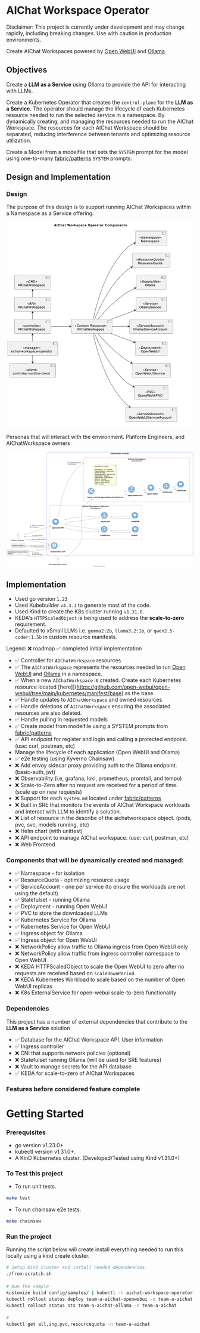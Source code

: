 # AIChat Workspace Operator

Disclaimer: This project is currently under development and may change rapidly, including breaking changes. Use with caution in production environments.

Create AIChat Workspaces powered by [Open WebUI](https://openwebui.com/) and [Ollama](https://ollama.com/)

## Objectives

Create a **LLM as a Service** using Ollama to provide the API for interacting with LLMs. 

Create a Kubernetes Operator that creates the `control-plane` for the **LLM as a Service**. The operator should manage the lifecycle of each Kubernetes resource needed to run the selected service in a namespace. By dynamically creating, and managing the resources needed to run the AIChat Workspace. The resources for each AIChat Workspace should be separated, reducing interference between tenants and optimizing resource utilization.

Create a Model from a modelfile that sets the `SYSTEM` prompt for the model using one-to-many [fabric/patterns](https://github.com/danielmiessler/fabric/tree/main/patterns) `SYSTEM` prompts. 


## Design and Implementation

### Design


The purpose of this design is to support running AIChat Workspaces within a Namespace as a Service offering.


![image](diagrams/aichatworkspace-operator-components.png)

Personas that will interact with the environment. Platform Engineers, and AIChatWorkspace owners

![image](diagrams/simple-persona-workflow.png)

## Implementation

* Used go version `1.23`
* Used Kubebuilder `v4.3.1` to generate most of the code.
* Used Kind to create the K8s cluster running `v1.31.0`.
* KEDA's `HTTPScaledObject` is being used to address the **scale-to-zero** requirement.
* Defaulted to xSmall LLMs i.e. `gemma2:2b`, `llama3.2:1b`, or `qwen2.5-coder:1.5b` in custom resource manifests. 

Legend: ❌ roadmap ✅ completed initial implementation

* ✅ Controller for `AIChatWorkspace` resources
* ✅ The `AIChatWorkspace` represents the resources needed to run [Open WebUI](https://openwebui.com/) and [Ollama](https://ollama.com/) in a namespace.
* ✅ When a new `AIChatWorkspace` is created. Create each Kubernetes resource located [here]](https://github.com/open-webui/open-webui/tree/main/kubernetes/manifest/base) as the base.
* ✅ Handle updates to `AIChatWorkspace` and owned resources
* ✅ Handle deletions of `AIChatWorkspace` ensuring the associated resources are also deleted.
* ✅ Handle pulling in requested models
* ✅ Create model from modelfile using a SYSTEM prompts from [fabric/patterns](https://github.com/danielmiessler/fabric/tree/main/patterns)
* ✅ API endpoint for register and login and calling a protected endpoint. (use: curl, postman, etc)
* Manage the lifecycle of each application (Open WebUI and Ollama)
* ✅ e2e testing (using Kyverno Chainsaw)
* ❌ Add envoy sidecar proxy providing auth to the Ollama endpoint. (basic-auth, jwt)
* ❌ Observability (i.e, grafana, loki, prometheus, promtail, and tempo)
* ❌ Scale-to-Zero after no request are received for a period of time. (scale up on new requests)
* ❌ Support for each `system.md` located under [fabric/patterns](https://github.com/danielmiessler/fabric/tree/main/patterns)
* ❌ Built in SRE that monitors the events of AIChat Workspace workloads and interact with LLM to identify a solution.
* ❌ List of resource in the describe of the aichatworkspace object. (pods, pvc, svc, models running, etc)
* ❌ Helm chart (with unittest)
* ❌ API endpoint to manage AIChat workspace. (use: curl, postman, etc)
* ❌ Web Frontend

### Components that will be dynamically created and managed:

* ✅ Namespace - for isolation
* ✅ ResourceQuota - optimizing resource usage
* ✅ ServiceAccount - one per service (to ensure the workloads are not using the default)
* ✅ Statefulset - running Ollama
* ✅ Deployment - running Open WebUI
* ✅ PVC to store the downloaded LLMs
* ✅ Kubernetes Service for Ollama
* ✅ Kubernetes Service for Open WebUI
* ✅ Ingress object for Ollama
* ✅ Ingress object for Open WebUI
* ❌ NetworkPolicy allow traffic to Ollama ingress from Open WebUI only
* ❌ NetworkPolicy allow traffic from ingress controller namespace to Open WebUI
* ❌ KEDA HTTPScaledObject to scale the Open WebUI to zero after no requests are received based on `scaledownPeriod`.
* ❌ KEDA Kubernetes Workload to scale based on the number of Open WebUI replicas
* ❌ K8s ExternalService for open-webui scale-to-zero functionality

### Dependencies

This project has a number of external dependencies that contribute to the **LLM as a Service** solution

* ✅ Database for the AIChat Workspace API. User information
* ✅ Ingress controller
* ❌ CNI that supports network policies (optional)
* ❌ Statefulset running Ollama (will be used for SRE features)
* ❌ Vault to manage secrets for the API database
* ✅ KEDA for scale-to-zero of AIChat Workspaces

### Features before considered feature complete

# Getting Started

### Prerequisites
* go version v1.23.0+
* kubectl version v1.31.0+.
* A KinD Kubernetes cluster. (Developed/Tested using Kind v1.31.0+)


### To Test this project

* To run unit tests.

```sh
make test
```

* To run chainsaw e2e tests.

```sh
make chainsaw
```

### Run the project

Running the script below will create install everything needed to run this locally using a kind create cluster.

```sh
# Setup KinD cluster and install needed dependencies.
./from-scratch.sh

# Run the sample
kustomize build config/samples/ | kubectl -n aichat-workspace-operator-system apply -f -
kubectl rollout status deploy team-a-aichat-openwebui -n team-a-aichat
kubectl rollout status sts team-a-aichat-ollama -n team-a-aichat

# 
kubectl get all,ing,pvc,resourcequota -n team-a-aichat
```